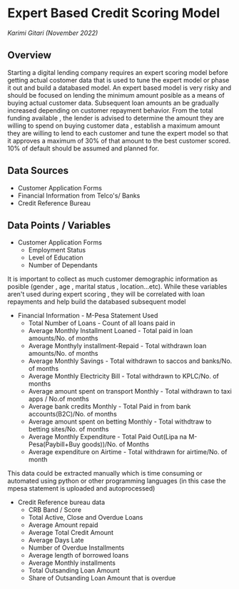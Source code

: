 # Expert Based Credit Scoring Model

*Karimi Gitari (November 2022)*


## Overview

Starting a digital lending company requires an expert scoring model before getting actual costomer data that is used to tune the expert model or phase it out and build a databased model. An expert based model is very risky and should be focused on lending the minimum amount posible as a means of buying actual customer data. Subsequent loan amounts an be gradually increased depending on customer repayment behavior. From the total funding available , the lender is advised to determine the amount they are willing to spend on buying customer data , establish a maximum amount they are willing to lend to each customer and tune the expert model so that it approves a maximum of 30% of that amount to the best customer scored. 10% of default should be assumed and planned for.

## Data Sources
* Customer Application Forms
* Financial Information from Telco's/ Banks
* Credit Reference Bureau 

## Data Points / Variables
* Customer Application Forms
  * Employment Status
  * Level of Education
  * Number of Dependants
 
It is important to collect as much customer demographic information as posible (gender , age , marital status , location...etc). While these variables aren't used during expert scoring , they will be correlated with loan repayments and help build the databased subsequent model 

* Financial Information - M-Pesa Statement Used
  *  Total Number of Loans - Count of all loans paid in
  *  Average Monthly Installment Loaned - Total paid in loan amounts/No. of months
  *  Average Monthyly installment-Repaid - Total withdrawn loan amounts/No. of months
  *  Average Monthly  Savings - Total withdrawn to saccos and banks/No. of months
  *  Average Monthly Electricity Bill - Total withdrawn to KPLC/No. of months
  *  Average amount spent on transport Monthly - Total withdrawn to taxi apps / No.of months
  *  Average bank credits Monthly - Total Paid in from bank accounts(B2C)/No. of months
  *  Average amount spent on betting Monthly - Total withdtraw to betting sites/No. of months
  *  Average Monthly Expenditure - Total Paid Out(Lipa na M-Pesa(Paybill+Buy goods))/No. of Months
  *  Average expenditure on Airtime - Total withdrawn for airtime/No. of month

This data could be extracted manually which is time consuming or automated using python or other programming languages (in this case the mpesa statement is uploaded and autoprocessed) 

* Credit Reference bureau data
  * CRB Band / Score
  * Total Active, Close and Overdue Loans
  * Average Amount repaid
  * Average Total Credit Amount
  * Average Days Late
  * Number of Overdue Installments
  * Average length of borrowed loans
  * Average Monthly installments
  * Total Outsanding Loan Amount
  * Share of Outsanding Loan Amount that is overdue
  
  
  
  




